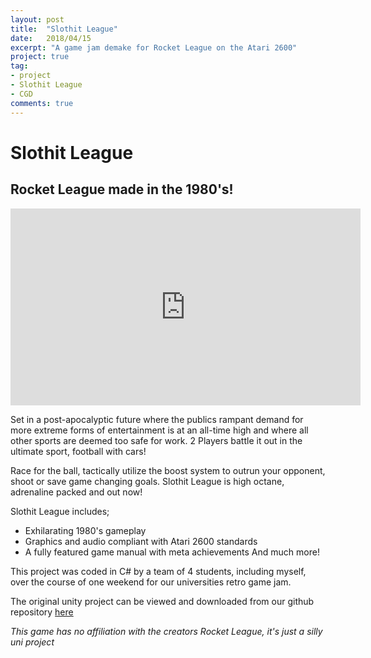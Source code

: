 ```yaml
---
layout: post
title:  "Slothit League"
date:   2018/04/15
excerpt: "A game jam demake for Rocket League on the Atari 2600"
project: true
tag:
- project
- Slothit League
- CGD
comments: true
---
```

# Slothit League
## Rocket League made in the 1980's!

<iframe width="560" height="315" src="https://www.youtube.com/embed/S_Whd7VdI8o" frameborder="0" allow="accelerometer; autoplay; encrypted-media; gyroscope; picture-in-picture" allowfullscreen></iframe>

Set in a post-apocalyptic future where the publics rampant demand for more extreme forms of entertainment is at an all-time high and
where all other sports are deemed too safe for work. 2 Players battle it out in the ultimate sport, football with cars!

Race for the ball, tactically utilize the boost system to outrun your opponent, shoot or save game changing goals.
Slothit League is high octane, adrenaline packed and out now!

Slothit League includes;
- Exhilarating 1980's gameplay
- Graphics and audio compliant with Atari 2600 standards
- A fully featured game manual with meta achievements
And much more!

This project was coded in C# by a team of 4 students, including myself, over the course of one weekend for our universities retro game jam.

The original unity project can be viewed and downloaded from our github repository [here](https://github.com/JohnnersUK/SlothitLeague)

_This game has no affiliation with the creators Rocket League, it's just a silly uni project_
